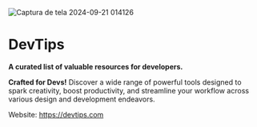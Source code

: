 ![Captura de tela 2024-09-21 014126](https://github.com/user-attachments/assets/ac69d1b9-1d7b-4844-b10b-5b538000185c)

# DevTips

**A curated list of valuable resources for developers.**

**Crafted for Devs!** Discover a wide range of powerful tools designed to spark creativity, boost productivity, and streamline your workflow across various design and development endeavors.

Website: https://devtips.com
